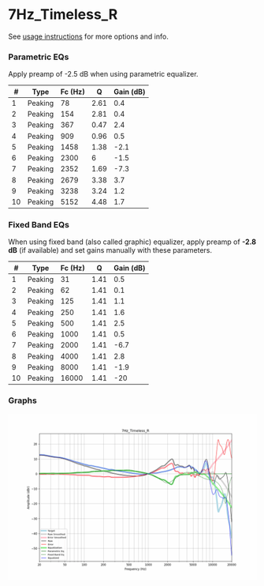 # 7Hz_Timeless_R
See [usage instructions](https://github.com/jaakkopasanen/AutoEq#usage) for more options and info.

### Parametric EQs
Apply preamp of -2.5 dB when using parametric equalizer.

|   # | Type    |   Fc (Hz) |    Q |   Gain (dB) |
|-----|---------|-----------|------|-------------|
|   1 | Peaking |        78 | 2.61 |         0.4 |
|   2 | Peaking |       154 | 2.81 |         0.4 |
|   3 | Peaking |       367 | 0.47 |         2.4 |
|   4 | Peaking |       909 | 0.96 |         0.5 |
|   5 | Peaking |      1458 | 1.38 |        -2.1 |
|   6 | Peaking |      2300 | 6    |        -1.5 |
|   7 | Peaking |      2352 | 1.69 |        -7.3 |
|   8 | Peaking |      2679 | 3.38 |         3.7 |
|   9 | Peaking |      3238 | 3.24 |         1.2 |
|  10 | Peaking |      5152 | 4.48 |         1.7 |

### Fixed Band EQs
When using fixed band (also called graphic) equalizer, apply preamp of **-2.8 dB** (if available) and set gains manually with these parameters.

|   # | Type    |   Fc (Hz) |    Q |   Gain (dB) |
|-----|---------|-----------|------|-------------|
|   1 | Peaking |        31 | 1.41 |         0.5 |
|   2 | Peaking |        62 | 1.41 |         0.1 |
|   3 | Peaking |       125 | 1.41 |         1.1 |
|   4 | Peaking |       250 | 1.41 |         1.6 |
|   5 | Peaking |       500 | 1.41 |         2.5 |
|   6 | Peaking |      1000 | 1.41 |         0.5 |
|   7 | Peaking |      2000 | 1.41 |        -6.7 |
|   8 | Peaking |      4000 | 1.41 |         2.8 |
|   9 | Peaking |      8000 | 1.41 |        -1.9 |
|  10 | Peaking |     16000 | 1.41 |       -20   |

### Graphs
![](./7Hz_Timeless_R.png)
